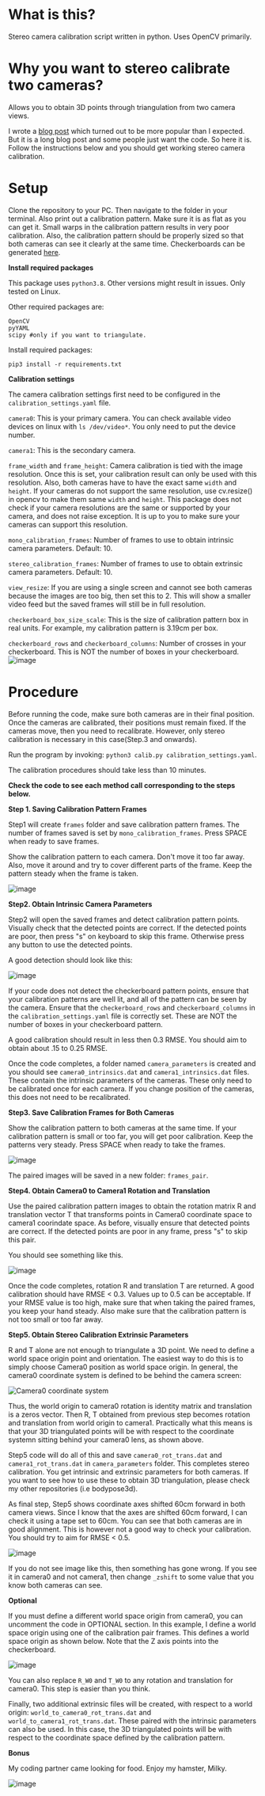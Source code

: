 # What is this?
Stereo camera calibration script written in python. Uses OpenCV primarily. 

# Why you want to stereo calibrate two cameras?
Allows you to obtain 3D points through triangulation from two camera views.

I wrote a [blog post](https://temugeb.github.io/opencv/python/2021/02/02/stereo-camera-calibration-and-triangulation.html) which turned out to be more popular than I expected. But it is a long blog post and some people just want the code. So here it is. Follow the instructions below and you should get working stereo camera calibration.

# Setup

Clone the repository to your PC. Then navigate to the folder in your terminal. Also print out a calibration pattern. Make sure it is as flat as you can get it. Small warps in the calibration pattern results in very poor calibration. Also, the calibration pattern should be properly sized so that both cameras can see it clearly at the same time. Checkerboards can be generated [here](https://calib.io/pages/camera-calibration-pattern-generator).

**Install required packages**

This package uses ```python3.8```. Other versions might result in issues. Only tested on Linux.

Other required packages are:
```
OpenCV
pyYAML
scipy #only if you want to triangulate. 
```
Install required packages:
```
pip3 install -r requirements.txt
```

**Calibration settings**

The camera calibration settings first need to be configured in the ```calibration_settings.yaml``` file. 

```camera0```: This is your primary camera. You can check available video devices on linux with ```ls /dev/video*```. You only need to put the device number.

```camera1```: This is the secondary camera. 

```frame_width``` and ```frame_height```: Camera calibration is tied with the image resolution. Once this is set, your calibration result can only be used with this resolution. Also, both cameras have to have the exact same ```width``` and ```height```. If your cameras do not support the same resolution, use cv.resize() in opencv to make them same ```width``` and ```height```. This package does not check if your camera resolutions are the same or supported by your camera, and does not raise exception. It is up to you to make sure your cameras can support this resolution.

```mono_calibration_frames```: Number of frames to use to obtain intrinsic camera parameters. Default: 10.

```stereo_calibration_frames```: Number of frames to use to obtain extrinsic camera parameters. Default: 10.

```view_resize```: If you are using a single screen and cannot see both cameras because the images are too big, then set this to 2. This will show a smaller video feed but the saved frames will still be in full resolution.

```checkerboard_box_size_scale```: This is the size of calibration pattern box in real units. For example, my calibration pattern is 3.19cm per box.

```checkerboard_rows``` and ```checkerboard_columns```: Number of crosses in your checkerboard. This is NOT the number of boxes in your checkerboard. 
![image](https://user-images.githubusercontent.com/36071915/175003788-b2477a50-6d73-45e1-a037-a317269fa9c1.png)


# Procedure

Before running the code, make sure both cameras are in their final position. Once the cameras are calibrated, their positions must remain fixed. If the cameras move, then you need to recalibrate. However, only stereo calibration is necessary in this case(Step.3 and onwards).

Run the program by invoking:
```python3 calib.py calibration_settings.yaml```. 

The calibration procedures should take less than 10 minutes.

**Check the code to see each method call corresponding to the steps below.**


**Step 1. Saving Calibration Pattern Frames**

Step1 will create ```frames``` folder and save calibration pattern frames. The number of frames saved is set by ```mono_calibration_frames```. Press SPACE when ready to save frames.

Show the calibration pattern to each camera. Don't move it too far away. Also, move it around and try to cover different parts of the frame. Keep the pattern steady when the frame is taken.

![image](https://user-images.githubusercontent.com/36071915/175025024-cf3000a7-daba-4721-a24e-d8d4550f6f83.png)

**Step2. Obtain Intrinsic Camera Parameters**

Step2 will open the saved frames and detect calibration pattern points. Visually check that the detected points are correct. If the detected points are poor, then press "s" on keyboard to skip this frame. Otherwise press any button to use the detected points.

A good detection should look like this:

![image](https://user-images.githubusercontent.com/36071915/175025899-9e3de806-9fec-4f3c-9019-2fadf4c8365a.png)

If your code does not detect the checkerboard pattern points, ensure that your calibration patterns are well lit, and all of the pattern can be seen by the camera. Ensure that the ```checkerboard_rows``` and ```checkerboard_columns``` in the ```calibration_settings.yaml``` file is correctly set. These are NOT the number of boxes in your checkerboard pattern. 

A good calibration should result in less then 0.3 RMSE. You should aim to obtain about .15 to 0.25 RMSE.

Once the code completes, a folder named ```camera_parameters``` is created and you should see ```camera0_intrinsics.dat``` and ```camera1_intrinsics.dat``` files. These contain the intrinsic parameters of the cameras. These only need to be calibrated once for each camera. If you change position of the cameras, this does not need to be recalibrated.

**Step3. Save Calibration Frames for Both Cameras**

Show the calibration pattern to both cameras at the same time. If your calibration pattern is small or too far, you will get poor calibration. Keep the patterns very steady. Press SPACE when ready to take the frames.

![image](https://user-images.githubusercontent.com/36071915/175029738-55a8532e-d7ae-4f78-ab20-12e01dcf1daa.png)

The paired images will be saved in a new folder: ```frames_pair```.

**Step4. Obtain Camera0 to Camera1 Rotation and Translation**

Use the paired calibration pattern images to obtain the rotation matrix R and translation vector T that transforms points in Camera0 coordinate space to camera1 coorindate space. As before, visually ensure that detected points are correct. If the detected points are poor in any frame, press "s" to skip this pair. 

You should see something like this.

![image](https://user-images.githubusercontent.com/36071915/175031465-ddf0b965-4a4f-4983-b741-36f541bdf108.png)

Once the code completes, rotation R and translation T are returned. A good calibration should have RMSE < 0.3. Values up to 0.5 can be acceptable. If your RMSE value is too high, make sure that when taking the paired frames, you keep your hand steady. Also make sure that the calibration pattern is not too small or too far away.

**Step5. Obtain Stereo Calibration Extrinsic Parameters**

R and T alone are not enough to triangulate a 3D point. We need to define a world space origin point and orientation. The easiest way to do this is to simply choose Camera0 position as world space origin. In general, the camera0 coordinate system is defined to be behind the camera screen:

![Camera0 coordinate system](https://docs.opencv.org/4.x/pinhole_camera_model.png)

Thus, the world origin to camera0 rotation is identity matrix and translation is a zeros vector. Then R, T obtained from previous step becomes rotation and translation from world origin to camera1. Practically what this means is that your 3D triangulated points will be with respect to the coordinate systemn sitting behind your camera0 lens, as shown above. 

Step5 code will do all of this and save ```camera0_rot_trans.dat``` and ```camera1_rot_trans.dat``` in ```camera_parameters``` folder. This completes stereo calibration. You get intrinsic and extrinsic parameters for both cameras. If you want to see how to use these to obtain 3D triangulation, please check my other repositories (i.e bodypose3d).

As final step, Step5 shows coordinate axes shifted 60cm forward in both camera views. Since I know that the axes are shifted 60cm forward, I can check it using a tape set to 60cm. You can see that both cameras are in good alignment. This is however not a good way to check your calibration. You should try to aim for RMSE < 0.5.

![image](https://user-images.githubusercontent.com/36071915/175036378-9ec45563-a98a-4fc6-a838-15f9c8dca1dc.png)

If you do not see image like this, then something has gone wrong. If you see it in camera0 and not camera1, then change ```_zshift``` to some value that you know both cameras can see. 

**Optional**

If you must define a different world space origin from camera0, you can uncomment the code in OPTIONAL section. In this example, I define a world space origin using one of the calibration pair frames. This defines a world space origin as shown below. Note that the Z axis points into the checkerboard. 

![image](https://user-images.githubusercontent.com/36071915/175038880-52ed6ce9-401e-441e-b0a3-fbff4c87f09a.png)

You can also replace ```R_W0``` and ```T_W0``` to any rotation and translation for camera0. This step is easier than you think. 

Finally, two additional extrinsic files will be created, with respect to a world origin:
```world_to_camera0_rot_trans.dat``` and ```world_to_camera1_rot_trans.dat```. These paired with the intrinsic parameters can also be used. In this case, the 3D triangulated points will be with respect to the coordinate space defined by the calibration pattern. 

**Bonus**

My coding partner came looking for food. Enjoy my hamster, Milky. 

![image](https://user-images.githubusercontent.com/36071915/175040471-e5636e11-a796-4844-a20d-8d7387332b52.png)

